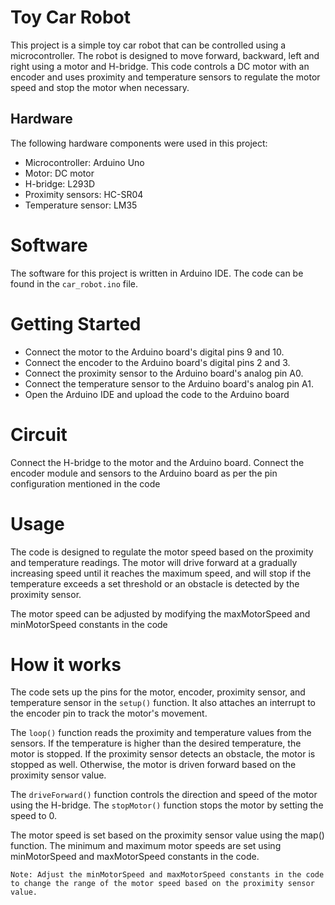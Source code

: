 # Toy Car Robot

This project is a simple toy car robot that can be controlled using a microcontroller. The robot is designed to move forward, backward, left and right using a motor and H-bridge.
This code controls a DC motor with an encoder and uses proximity and temperature sensors to regulate the motor speed and stop the motor when necessary.



## Hardware

The following hardware components were used in this project:

- Microcontroller: Arduino Uno
- Motor: DC motor
- H-bridge: L293D
- Proximity sensors: HC-SR04
- Temperature sensor: LM35


# Software
The software for this project is written in Arduino IDE. The code can be found in the `car_robot.ino` file.


# Getting Started
- Connect the motor to the Arduino board's digital pins 9 and 10. 
- Connect the encoder to the Arduino board's digital pins 2 and 3. 
- Connect the proximity sensor to the Arduino board's analog pin A0. 
- Connect the temperature sensor to the Arduino board's analog pin A1. 
- Open the Arduino IDE and upload the code to the Arduino board


# Circuit
Connect the H-bridge to the motor and the Arduino board. Connect the encoder module and sensors to the Arduino board as per the pin configuration mentioned in the code
# Usage
The code is designed to regulate the motor speed based on the proximity and temperature readings. The motor will drive forward at a gradually increasing speed until it reaches the maximum speed, and will stop if the temperature exceeds a set threshold or an obstacle is detected by the proximity sensor.

The motor speed can be adjusted by modifying the maxMotorSpeed and minMotorSpeed constants in the code


# How it works
The code sets up the pins for the motor, encoder, proximity sensor, and temperature sensor in the `setup()` function. It also attaches an interrupt to the encoder pin to track the motor's movement.

The `loop()` function reads the proximity and temperature values from the sensors. If the temperature is higher than the desired temperature, the motor is stopped. If the proximity sensor detects an obstacle, the motor is stopped as well. Otherwise, the motor is driven forward based on the proximity sensor value.

The `driveForward()` function controls the direction and speed of the motor using the H-bridge. The `stopMotor()` function stops the motor by setting the speed to 0.

The motor speed is set based on the proximity sensor value using the map() function. The minimum and maximum motor speeds are set using minMotorSpeed and maxMotorSpeed constants in the code.


`Note: Adjust the minMotorSpeed and maxMotorSpeed constants in the code to change the range of the motor speed based on the proximity sensor value.`